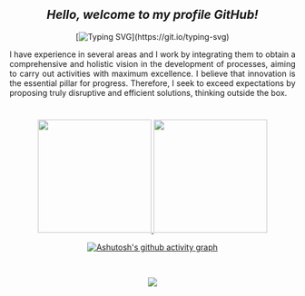 <span align="center">

## *Hello, welcome to my profile GitHub!*
[![Typing SVG](https://readme-typing-svg.herokuapp.com/?color=b1633f&size=35&center=true&vCenter=true&width=1000&lines=Hello,+world!+My+name+is+Jessica+Araujo.;I'm+from+Brazil+and+29+years+old!;Be+Welcome!)](https://git.io/typing-svg)

</span>

<span align="justify">

I have experience in several areas and I work by integrating them to obtain a comprehensive and holistic vision in the development of processes, aiming to carry out activities with maximum excellence. I believe that innovation is the essential pillar for progress. Therefore, I seek to exceed expectations by proposing truly disruptive and efficient solutions, thinking outside the box.
  
</span>

#

<span align="center">
  
<div align="center">
  <a href="https://github.com/JessicaArauj">
    <img src="https://github-readme-streak-stats.herokuapp.com/?user=jessicaarauj&theme=codeSTACKr&hide_border=true" style="max-width: 400px; height: 200px;">
    <img src="https://github-readme-stats.vercel.app/api/top-langs/?username=jessicaarauj&layout=compact&langs_count=7&theme=codeSTACKr&hide_border=true" style="max-width: 400px; height: 200px;">
  </a>
</div>

[![Ashutosh's github activity graph](https://github-readme-activity-graph.vercel.app/graph?username=JessicaArauj&bg_color=0d1117&color=b1633f&line=b1633f&point=b1633f&area=true&hide_border=true)](https://github.com/ashutosh00710/github-readme-activity-graph)


<div style="display: inline_block"><br>
<p align="center">
  <a href="https://skillicons.dev">
    <img src="https://skillicons.dev/icons?i=ai,opencv,anaconda,aws,azure,gcp,linux,debian,redhat,windows,latex,notion,figma,git,github,gitlab,docker,css,html,js,kubernetes,matlab,mysql,nodejs,postgres,firebase,graphql,powershell,py,pytorch,r,tensorflow,ts,v,visualstudio,vscode,npm,nodejs,yarn,cypress,selenium,postman" />
  </a>
</p>          


</div>
  
  </span>

